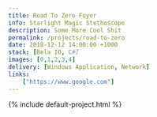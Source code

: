 ```yaml
---
title: Road To Zero Foyer
info: Starlight Magic Stethoscope
description: Some More Cool Shit
permalink: /projects/road-to-zero
date: 2018-12-12 14:00:00 +1000
stack: [Bela IO, C#]
images: [0,1,2,3,4]
delivery: [Windows Application, Network]
links:
    ["https://www.google.com"]
---
```


{% include default-project.html %}